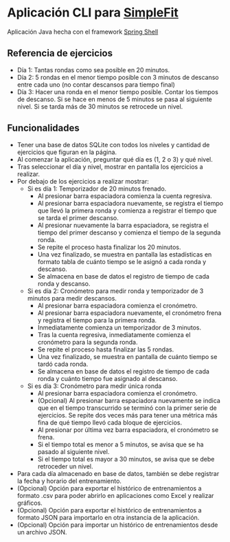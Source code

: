 # Aplicación CLI para [SimpleFit](https://www.simplefit.org/2024/01/home.html)

Aplicación Java hecha con el framework
[Spring Shell](https://docs.spring.io/spring-shell)

## Referencia de ejercicios

- Día 1: Tantas rondas como sea posible en 20 minutos.
- Día 2: 5 rondas en el menor tiempo posible con 3 minutos de descanso entre
  cada uno (no contar descansos para tiempo final)
- Día 3: Hacer una ronda en el menor tiempo posible. Contar los tiempos de
  descanso. Si se hace en menos de 5 minutos se pasa al siguiente nivel. Si se
  tarda más de 30 minutos se retrocede un nivel.

## Funcionalidades

- Tener una base de datos SQLite con todos los niveles y cantidad de ejercicios
  que figuran en la página.
- Al comenzar la aplicación, preguntar qué día es (1, 2 o 3) y qué nivel.
- Tras seleccionar el día y nivel, mostrar en pantalla los ejercicios a
  realizar.
- Por debajo de los ejercicios a realizar mostrar:
  - Si es día 1: Temporizador de 20 minutos frenado.
    - Al presionar barra espaciadora comienza la cuenta regresiva.
    - Al presionar barra espaciadora nuevamente, se registra el tiempo que llevó
      la primera ronda y comienza a registrar el tiempo que se tarda el primer
      descanso.
    - Al presionar nuevamente la barra espaciadora, se registra el tiempo del
      primer descanso y comienza el tiempo de la segunda ronda.
    - Se repite el proceso hasta finalizar los 20 minutos.
    - Una vez finalizado, se muestra en pantalla las estadísticas en formato
      tabla de cuánto tiempo se le asignó a cada ronda y descanso.
    - Se almacena en base de datos el registro de tiempo de cada ronda y
      descanso.
  - Si es día 2: Cronómetro para medir ronda y temporizador de 3 minutos para
    medir descansos.
    - Al presionar barra espaciadora comienza el cronómetro.
    - Al presionar barra espaciadora nuevamente, el cronómetro frena y registra
      el tiempo para la primera ronda.
    - Inmediatamente comienza un temporizador de 3 minutos.
    - Tras la cuenta regresiva, inmediatamente comienza el cronómetro para la
      segunda ronda.
    - Se repite el proceso hasta finalizar las 5 rondas.
    - Una vez finalizado, se muestra en pantalla de cuánto tiempo se tardó cada
      ronda.
    - Se almacena en base de datos el registro de tiempo de cada ronda y cuánto
      tiempo fue asignado al descanso.
  - Si es día 3: Cronómetro para medir única ronda
    - Al presionar barra espaciadora comienza el cronómetro.
    - (Opcional) Al presionar barra espaciadora nuevamente se indica que en el
      tiempo transcurrido se terminó con la primer serie de ejercicios. Se
      repite dos veces más para tener una métrica más fina de qué tiempo llevó
      cada bloque de ejercicios.
    - Al presionar por última vez barra espaciadora, el cronómetro se frena.
    - Si el tiempo total es menor a 5 minutos, se avisa que se ha pasado al
      siguiente nivel.
    - Si el tiempo total es mayor a 30 minutos, se avisa que se debe retroceder
      un nivel.
- Para cada día almacenado en base de datos, también se debe registrar la fecha
  y horario del entrenamiento.
- (Opcional) Opción para exportar el histórico de entrenamientos a formato .csv
  para poder abrirlo en aplicaciones como Excel y realizar gráficos.
- (Opcional) Opción para exportar el histórico de entrenamientos a formato JSON
  para importarlo en otra instancia de la aplicación.
- (Opcional) Opción para importar un histórico de entrenamientos desde un
  archivo JSON.
